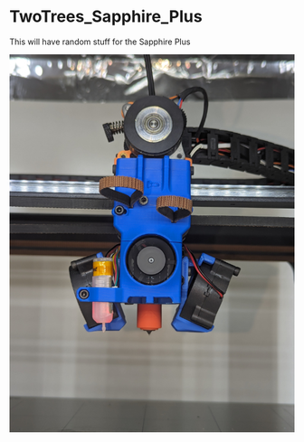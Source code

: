 # TwoTrees_Sapphire_Plus
This will have random stuff for the Sapphire Plus

![alt text](https://github.com/falkien/TwoTrees_Sapphire_Plus/blob/main/Pics/PXL_20231218_022308232.jpg)
